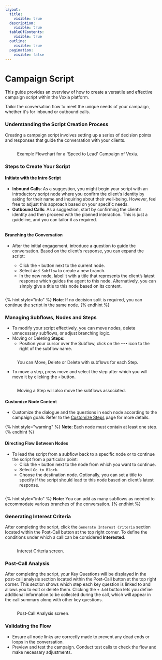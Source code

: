 ```yaml
---
layout:
  title:
    visible: true
  description:
    visible: true
  tableOfContents:
    visible: true
  outline:
    visible: true
  pagination:
    visible: false
---
```


# Campaign Script

This guide provides an overview of how to create a versatile and effective campaign script within the Voxia platform.&#x20;

Tailor the conversation flow to meet the unique needs of your campaign, whether it's for inbound or outbound calls.

### Understanding the Script Creation Process

Creating a campaign script involves setting up a series of decision points and responses that guide the conversation with your clients.

<figure><img src="../.gitbook/assets/Screenshot 2025-02-14 at 16.11.34.png" alt=""><figcaption><p>Example Flowchart for a 'Speed to Lead' Campaign of Voxia.</p></figcaption></figure>

### Steps to Create Your Script

#### **Initiate with the Intro Script**

* **Inbound Calls**: As a suggestion, you might begin your script with an introductory script node where you confirm the client's identity by asking for their name and inquiring about their well-being. However, feel free to adjust this approach based on your specific needs.
* **Outbound Calls**: As a suggestion, start by confirming the client’s identity and then proceed with the planned interaction. This is just a guideline, and you can tailor it as required.

<figure><img src="../.gitbook/assets/Screenshot 2025-02-14 at 16.15.57.png" alt=""><figcaption></figcaption></figure>

#### **Branching the Conversation**

*   After the initial engagement, introduce a question to guide the conversation. Based on the client's response, you can expand the script:

    * Click the `+` button next to the current node.
    * Select `Add Subflow` to create a new branch.
    * In the new node, label it with a title that represents the client’s latest response which guides the agent to this node. Alternatively, you can simply give a title to this node based on its content.

    <figure><img src="../.gitbook/assets/Screenshot 2025-02-14 at 16.19.05.png" alt=""><figcaption></figcaption></figure>

{% hint style="info" %}
**Note**: If no decision split is required, you can continue the script in the same node.
{% endhint %}

### Managing Subflows, Nodes and Steps

* To modify your script effectively, you can move nodes, delete unnecessary subflows, or adjust branching logic.
* Moving or Deleting **Steps**:
  * Position your cursor over the Subflow, click on the `•••` icon to the right of the subflow name.

<figure><img src="../.gitbook/assets/Screenshot 2025-02-14 at 16.43.35.png" alt=""><figcaption><p>You can Move, Delete or Delete with subflows for each Step.</p></figcaption></figure>

* To move a step, press move and select the step after which you will move it by clicking the `+` button.

<figure><img src="../.gitbook/assets/Screenshot 2025-02-14 at 16.52.19.png" alt=""><figcaption><p>Moving a Step will also move the subflows associated.</p></figcaption></figure>

#### **Customize Node Content**

* Customize the dialogue and the questions in each node according to the campaign goals. Refer to the [Customize Steps](customizing-steps.md) page for more details.

{% hint style="warning" %}
**Note**: Each node must contain at least one step.
{% endhint %}

#### **Directing Flow Between Nodes**

* To lead the script from a subflow back to a specific node or to continue the script from a particular point:
  * Click the `+` button next to the node from which you want to continue.
  * Select `Go to Block`.
  * Choose the destination node. Optionally, you can set a title to specify if the script should lead to this node based on client’s latest response.

<figure><img src="../.gitbook/assets/Screenshot 2025-02-14 at 16.27.22.png" alt=""><figcaption></figcaption></figure>

{% hint style="info" %}
**Note:** You can add as many subflows as needed to accommodate various branches of the conversation.
{% endhint %}

### **Generating Interest Criteria**

After completing the script, click the `Generate Interest Criteria` section located within the Post-Call button at the top right corner. To define the conditions under which a call can be considered **Interested**.

<figure><img src="../.gitbook/assets/Screenshot 2025-02-14 at 16.21.42.png" alt=""><figcaption><p>Interest Criteria screen.</p></figcaption></figure>

### **Post-Call Analysis**

After completing the script, your Key Questions will be displayed in the post-call analysis section located within the Post-Call button at the top right corner. This section shows which step each key question is linked to and allows you to edit or delete them. Clicking the `+ Add`  button lets you define additional information to be collected during the call, which will appear in the call summary along with other key questions.

<figure><img src="../.gitbook/assets/image (61).png" alt=""><figcaption><p>Post-Call Analysis screen.</p></figcaption></figure>

### **Validating the Flow**

* Ensure all node links are correctly made to prevent any dead ends or loops in the conversation.
* Preview and test the campaign. Conduct test calls to check the flow and make necessary adjustments.
